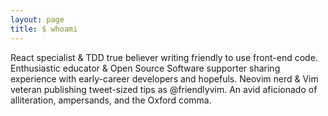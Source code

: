 ```yaml
---
layout: page
title: $ whoami
---
```


React specialist & TDD true believer writing friendly to use front-end code. Enthusiastic educator & Open Source Software supporter sharing experience with early-career developers and hopefuls. Neovim nerd & Vim veteran publishing tweet-sized tips as @friendlyvim. An avid aficionado of alliteration, ampersands, and the Oxford comma.
